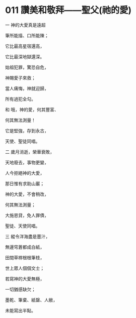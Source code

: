# 011 讚美和敬拜——聖父(祂的愛)

一 神的大愛真是遠超

筆所能描、口所能陳；

它比最高星宿還高，

它比最深地獄還深。

始祖犯罪，驚恐自危，

神賜愛子來救；

當人痛悔，神就迎歸，

所有過犯全勾。

和 哦，神的愛，何其豐富、

何其無法測量！

它是堅強，存到永古，

天使、聖徒同唱。

二 歲月消逝，榮華衰敗，

天地廢去，事物更變，

人今拒絕神的大愛，

那日惟有求助山巖；

神的大愛，不會稍改，

何其無法測量；

大施恩貸，免人罪債，

聖徒、天使同唱。

三 縱令洋海盡是墨汁，

無邊穹蒼都成白紙，

田間草桿根根筆枝，

世上眾人個個文士；

若寫神的大愛無極，

一切猶感缺欠；

墨乾、筆棄、紙罄、人敝，

未能寫出半點。

